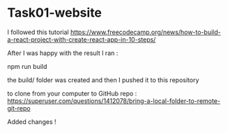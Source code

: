 # Task01-website

I followed this tutorial https://www.freecodecamp.org/news/how-to-build-a-react-project-with-create-react-app-in-10-steps/

After I was happy with the result I ran : 

npm run build

the build/ folder was created and then I pushed it to this repository 

to clone from your computer to GitHub repo : https://superuser.com/questions/1412078/bring-a-local-folder-to-remote-git-repo

Added changes ! 
